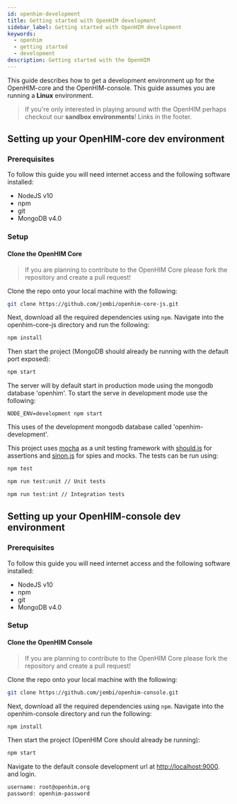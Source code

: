```yaml
---
id: openhim-development
title: Getting started with OpenHIM development
sidebar_label: Getting started with OpenHIM development
keywords:
  - openhim
  - getting started
  - development
description: Getting started with the OpenHIM
---
```


This guide describes how to get a development environment up for the OpenHIM-core and the OpenHIM-console.
This guide assumes you are running a **Linux** environment.

> If you're only interested in playing around with the OpenHIM perhaps checkout our **sandbox environments**! Links in the footer.

## Setting up your OpenHIM-core dev environment

### Prerequisites

To follow this guide you will need internet access and the following software installed:

- NodeJS v10
- npm
- git
- MongoDB v4.0

### Setup

#### Clone the OpenHIM Core

> If you are planning to contribute to the OpenHIM Core please fork the repository and create a pull request!

Clone the repo onto your local machine with the following:

```sh
git clone https://github.com/jembi/openhim-core-js.git
```

Next, download all the required dependencies using `npm`. Navigate into the openhim-core-js directory and run the following:

```sh
npm install
```

Then start the project (MongoDB should already be running with the default port exposed):

```sh
npm start
```

The server will by default start in production mode using the mongodb database 'openhim'. To start the serve in development mode use the following:

`NODE_ENV=development npm start`

This uses of the development mongodb database called 'openhim-development'.

This project uses [mocha](https://mochajs.org/) as a unit testing framework with [should.js](https://github.com/visionmedia/should.js/) for assertions and [sinon.js](http://sinonjs.org/) for spies and mocks. The tests can be run using:

 ```sh
 npm test

 npm run test:unit // Unit tests

 npm run test:int // Integration tests
 ```

## Setting up your OpenHIM-console dev environment

### Prerequisites

To follow this guide you will need internet access and the following software installed:

- NodeJS v10
- npm
- git
- MongoDB v4.0

### Setup

#### Clone the OpenHIM Console

> If you are planning to contribute to the OpenHIM Core please fork the repository and create a pull request!

Clone the repo onto your local machine with the following:

```sh
git clone https://github.com/jembi/openhim-console.git
```

Next, download all the required dependencies using `npm`. Navigate into the openhim-console directory and run the following:

```sh
npm install
```

Then start the project (OpenHIM Core should already be running):

```sh
npm start
```

Navigate to the default console development url at <http://localhost:9000>. and login.

```txt
username: root@openhim.org
password: openhim-password
```
